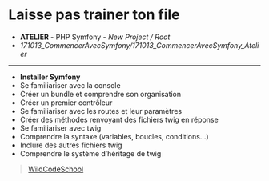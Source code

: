 # Laisse pas trainer ton file
- **ATELIER** - PHP Symfony - *New Project / Root*
- *171013_CommencerAvecSymfony/171013_CommencerAvecSymfony_Atelier*
----
- **Installer Symfony**
- Se familiariser avec la console
- Créer un bundle et comprendre son organisation
- Créer un premier contrôleur
- Se familiariser avec les routes et leur paramètres
- Créer des méthodes renvoyant des fichiers twig en réponse
- Se familiariser avec twig
- Comprendre la syntaxe (variables, boucles, conditions...)
- Inclure des autres fichiers twig
- Comprendre le système d’héritage de twig

> [WildCodeSchool](https://wildcodeschool.fr/)